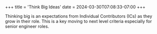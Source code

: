 +++
title = 'Think Big Ideas'
date = 2024-03-30T07:08:33-07:00
+++

Thinking big is an expectations from Individual Contributors (ICs) as they grow in their role. This is a key moving to next level criteria especially for senior engineer roles.  
